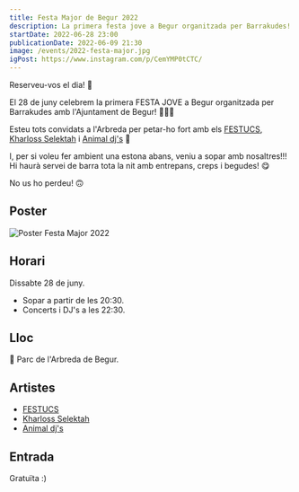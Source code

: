 ```yaml
---
title: Festa Major de Begur 2022
description: La primera festa jove a Begur organitzada per Barrakudes! 🥇
startDate: 2022-06-28 23:00
publicationDate: 2022-06-09 21:30
image: /events/2022-festa-major.jpg
igPost: https://www.instagram.com/p/CemYMP0tCTC/
---
```


Reserveu-vos el dia! 📍

El 28 de juny celebrem la primera FESTA JOVE a Begur organitzada per Barrakudes amb l'Ajuntament de Begur! 🤪🤩🥳

Esteu tots convidats a l'Arbreda per petar-ho fort amb els [FESTUCS](https://www.instagram.com/festucs_), [Kharloss Selektah](https://www.instagram.com/kharloss_selektah) i [Animal dj's](https://www.instagram.com/animal_djs) 🤗

I, per si voleu fer ambient una estona abans, veniu a sopar amb nosaltres!!! Hi haurà servei de barra tota la nit amb entrepans, creps i begudes! 😋

No us ho perdeu! 🙃

## Poster

![Poster Festa Major 2022](/events/2022-festa-major.jpg)

## Horari

Dissabte 28 de juny.

- Sopar a partir de les 20:30.
- Concerts i DJ's a les 22:30.

## Lloc

📍 Parc de l'Arbreda de Begur.

## Artistes

- [FESTUCS](https://www.instagram.com/festucs_)
- [Kharloss Selektah](https://www.instagram.com/kharloss_selektah)
- [Animal dj's](https://www.instagram.com/animal_djs)

## Entrada

Gratuïta :)
